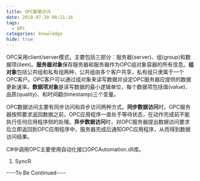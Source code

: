 ```yaml
---
title: OPC数据访问
date: 2018-07-30 08:21:16
tags:
  - OPC
categories: knowledge
hide: true
---
```


OPC采用client/server模式，主要包括三部分：服务器(server)、组(group)和数据项(item)。**服务器对象**保存服务器和服务器作为OPC组对象容器的所有信息。**组对象**包括公共组和私有组两种，公共组由多个客户共享，私有组只隶属于一个OPC客户。OPC客户可以通过组对象来读写数据并设定OPC服务器应提供的数据更新速率。**数据项对象**是读写数据的最小逻辑单位，每个数据项包括值(value)、品质(quality)、和时间戳(timestamp)三个变量。

OPC数据访问主要有同步访问和异步访问两种方式。**同步数据访问**时，OPC服务器按照要求返回数据之前，OPC应用程序一直处于等待状态，在动作完成前不能执行任何应用程序侧的处理。**异步数据访问**时，对OPC服务器提出数据访问要求后立即返回到OPC应用程序中，服务器完成后通知OPC应用程序，从而得到数据访问结果。

C#中调用OPC主要使用自动化接口OPCAutomation.dll库。
1. SyncR


----To Be Continued----
